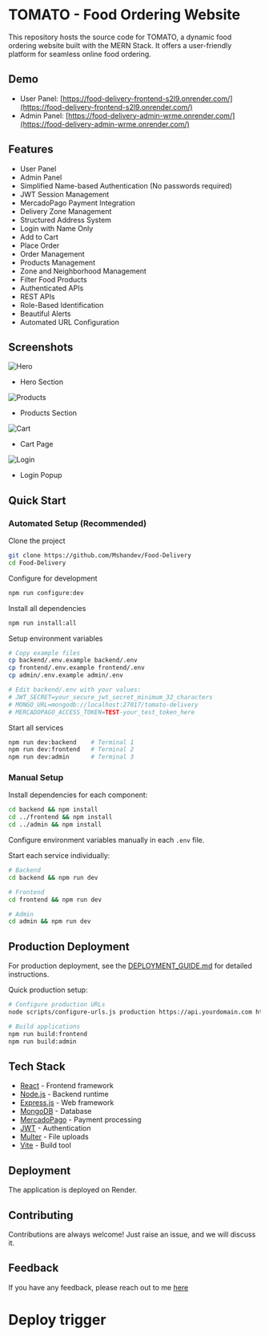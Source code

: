 # TOMATO - Food Ordering Website

This repository hosts the source code for TOMATO, a dynamic food ordering website built with the MERN Stack. It offers a user-friendly platform for seamless online food ordering.

## Demo

- User Panel: [https://food-delivery-frontend-s2l9.onrender.com/](https://food-delivery-frontend-s2l9.onrender.com/)
- Admin Panel: [https://food-delivery-admin-wrme.onrender.com/](https://food-delivery-admin-wrme.onrender.com/)

## Features

- User Panel
- Admin Panel
- Simplified Name-based Authentication (No passwords required)
- JWT Session Management
- MercadoPago Payment Integration
- Delivery Zone Management
- Structured Address System
- Login with Name Only
- Add to Cart
- Place Order
- Order Management
- Products Management
- Zone and Neighborhood Management
- Filter Food Products
- Authenticated APIs
- REST APIs
- Role-Based Identification
- Beautiful Alerts
- Automated URL Configuration

## Screenshots

![Hero](https://i.ibb.co/59cwY75/food-hero.png)
- Hero Section

![Products](https://i.ibb.co/JnNQPyQ/food-products.png)
- Products Section

![Cart](https://i.ibb.co/t2LrQ8p/food-cart.png)
- Cart Page

![Login](https://i.ibb.co/s6PgwkZ/food-login.png)
- Login Popup

## Quick Start

### Automated Setup (Recommended)

Clone the project
```bash
git clone https://github.com/Mshandev/Food-Delivery
cd Food-Delivery
```

Configure for development
```bash
npm run configure:dev
```

Install all dependencies
```bash
npm run install:all
```

Setup environment variables
```bash
# Copy example files
cp backend/.env.example backend/.env
cp frontend/.env.example frontend/.env
cp admin/.env.example admin/.env

# Edit backend/.env with your values:
# JWT_SECRET=your_secure_jwt_secret_minimum_32_characters
# MONGO_URL=mongodb://localhost:27017/tomato-delivery
# MERCADOPAGO_ACCESS_TOKEN=TEST-your_test_token_here
```

Start all services
```bash
npm run dev:backend    # Terminal 1
npm run dev:frontend   # Terminal 2
npm run dev:admin      # Terminal 3
```

### Manual Setup

Install dependencies for each component:
```bash
cd backend && npm install
cd ../frontend && npm install
cd ../admin && npm install
```

Configure environment variables manually in each `.env` file.

Start each service individually:
```bash
# Backend
cd backend && npm run dev

# Frontend  
cd frontend && npm run dev

# Admin
cd admin && npm run dev
```

## Production Deployment

For production deployment, see the [DEPLOYMENT_GUIDE.md](./DEPLOYMENT_GUIDE.md) for detailed instructions.

Quick production setup:
```bash
# Configure production URLs
node scripts/configure-urls.js production https://api.yourdomain.com https://yourdomain.com https://admin.yourdomain.com

# Build applications
npm run build:frontend
npm run build:admin
```
## Tech Stack
* [React](https://reactjs.org/) - Frontend framework
* [Node.js](https://nodejs.org/en) - Backend runtime
* [Express.js](https://expressjs.com/) - Web framework
* [MongoDB](https://www.mongodb.com/) - Database
* [MercadoPago](https://www.mercadopago.com/) - Payment processing
* [JWT](https://jwt.io/introduction) - Authentication
* [Multer](https://www.npmjs.com/package/multer) - File uploads
* [Vite](https://vitejs.dev/) - Build tool

## Deployment

The application is deployed on Render.

## Contributing

Contributions are always welcome!
Just raise an issue, and we will discuss it.

## Feedback

If you have any feedback, please reach out to me [here](https://www.linkedin.com/in/muhammad-shan-full-stack-developer/)
# Deploy trigger
